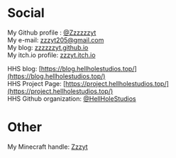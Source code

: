 <!--info:
"title":"Links & Credit"
"creationDate":"2020-08-08"
"priority":"_"
-->

# Social

My Github profile : [@Zzzzzzyt](https://www.github.com/Zzzzzzyt)  
My e-mail: [zzzyt205@gmail.com](mailto:zzzyt205@gmail.com)  
My blog: [zzzzzzyt.github.io](https://zzzzzzyt.github.io)  
My itch.io profile: [zzzyt.itch.io](https://zzzyt.itch.io/)  

HHS blog: [https://blog.hellholestudios.top/](https://blog.hellholestudios.top/)  
HHS Project Page: [https://project.hellholestudios.top/](https://project.hellholestudios.top/)  
HHS Github organization: [@HellHoleStudios](https://www.github.com/orgs/HellHoleStudios/)  

# Other

My Minecraft handle: [Zzzyt](https://mine.ly/Zzzyt.1)  